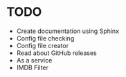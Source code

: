 # TODO
- Create documentation using Sphinx
- Config file checking
- Config file creator
- Read about GitHub releases
- As a service
- IMDB Filter